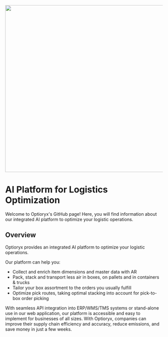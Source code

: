 <img src="https://lirp.cdn-website.com/c10be9aa/dms3rep/multi/opt/Optiorix+full+transparant+background+-+blue-c6d680b3-1920w.png" width="535em" />

# AI Platform for Logistics Optimization
Welcome to Optioryx's GitHub page! Here, you will find information about our integrated AI platform to optimize your logistic operations.

## Overview
Optioryx provides an integrated AI platform to optimize your logistic operations.

Our platform can help you:
- Collect and enrich item dimensions and master data with AR
- Pack, stack and transport less air in boxes, on pallets and in containers & trucks
- Tailor your box assortment to the orders you usually fulfill
- Optimize pick routes, taking optimal stacking into account for pick-to-box order picking

With seamless API integration into ERP/WMS/TMS systems or stand-alone use in our web application, our platform is accessible and easy to implement for businesses of all sizes. With Optioryx, companies can improve their supply chain efficiency and accuracy, reduce emissions, and save money in just a few weeks.

